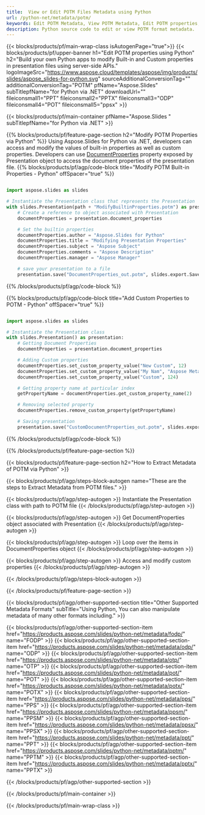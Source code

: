 ```yaml
---
title:  View or Edit POTM Files Metadata using Python
url: /python-net/metadata/potm/
keywords: Edit POTM Metadata, View POTM Metadata, Edit POTM properties, View POTM properties
description: Python source code to edit or view POTM format metadata.
---
```


{{< blocks/products/pf/main-wrap-class isAutogenPage="true">}}
{{< blocks/products/pf/upper-banner h1="Edit POTM properties using Python" h2="Build your own Python apps to modify Built-in and Custom properties in presentation files using server-side APIs." logoImageSrc="https://www.aspose.cloud/templates/aspose/img/products/slides/aspose_slides-for-python.svg" sourceAdditionalConversionTag="" additionalConversionTag="POTM" pfName="Aspose.Slides" subTitlepfName="for Python via .NET" downloadUrl="" fileiconsmall1="PPT" fileiconsmall2="PPTX" fileiconsmall3="ODP" fileiconsmall4="POT" fileiconsmall5="ppsx" >}}

{{< blocks/products/pf/main-container pfName="Aspose.Slides " subTitlepfName="for Python via .NET" >}}

{{% blocks/products/pf/feature-page-section  h2="Modify POTM Properties via Python" %}}
Using Aspose.Slides for Python via .NET, developers can access and modify the values of built-in properties as well as custom properties. Developers can use [DocumentProperties](https://reference.aspose.com/slides/python-net/aspose.slides/documentproperties/) property exposed by Presentation object to access the document properties of the presentation file.
{{% blocks/products/pf/agp/code-block title="Modify POTM Built-in Properties - Python" offSpacer="true" %}}

```py

import aspose.slides as slides

# Instantiate the Presentation class that represents the Presentation
with slides.Presentation(path + "ModifyBuiltinProperties.potm") as presentation:
    # Create a reference to object associated with Presentation
    documentProperties = presentation.document_properties

    # Set the builtin properties
    documentProperties.author = "Aspose.Slides for Python"
    documentProperties.title = "Modifying Presentation Properties"
    documentProperties.subject = "Aspose Subject"
    documentProperties.comments = "Aspose Description"
    documentProperties.manager = "Aspose Manager"

    # save your presentation to a file
    presentation.save("DocumentProperties_out.potm", slides.export.SaveFormat.POTM)
```

{{% /blocks/products/pf/agp/code-block %}}

{{% blocks/products/pf/agp/code-block title="Add Custom Properties to POTM - Python" offSpacer="true" %}}

```py

import aspose.slides as slides

# Instantiate the Presentation class
with slides.Presentation() as presentation:
    # Getting Document Properties
    documentProperties = presentation.document_properties

    # Adding Custom properties
    documentProperties.set_custom_property_value("New Custom", 12)
    documentProperties.set_custom_property_value("My Nam", "Aspose Metadata Editor")
    documentProperties.set_custom_property_value("Custom", 124)

    # Getting property name at particular index
    getPropertyName = documentProperties.get_custom_property_name(2)

    # Removing selected property
    documentProperties.remove_custom_property(getPropertyName)

    # Saving presentation
    presentation.save("CustomDocumentProperties_out.potm", slides.export.SaveFormat.POTM)
```

{{% /blocks/products/pf/agp/code-block %}}

{{% /blocks/products/pf/feature-page-section %}}

{{< blocks/products/pf/feature-page-section  h2="How to Extract Metadata of POTM via Python" >}}

{{< blocks/products/pf/agp/steps-block-autogen name="These are the steps to Extract Metadata from POTM files." >}}

{{< blocks/products/pf/agp/step-autogen >}}
Instantiate the Presentation class with path to POTM file
{{< /blocks/products/pf/agp/step-autogen >}}

{{< blocks/products/pf/agp/step-autogen >}}
Get DocumentProperties object associated with Presentation
{{< /blocks/products/pf/agp/step-autogen >}}

{{< blocks/products/pf/agp/step-autogen >}}
Loop over the items in DocumentProperties object
{{< /blocks/products/pf/agp/step-autogen >}}

{{< blocks/products/pf/agp/step-autogen >}}
Access and modify custom properties
{{< /blocks/products/pf/agp/step-autogen >}}

{{< /blocks/products/pf/agp/steps-block-autogen >}}

{{< /blocks/products/pf/feature-page-section >}}

{{< blocks/products/pf/agp/other-supported-section title="Other Supported Metadata Formats" subTitle="Using Python, You can also manipulate metadata of many other formats including." >}}

{{< blocks/products/pf/agp/other-supported-section-item href="https://products.aspose.com/slides/python-net/metadata/fodp/" name="FODP" >}}
{{< blocks/products/pf/agp/other-supported-section-item href="https://products.aspose.com/slides/python-net/metadata/odp/" name="ODP" >}}
{{< blocks/products/pf/agp/other-supported-section-item href="https://products.aspose.com/slides/python-net/metadata/otp/" name="OTP" >}}
{{< blocks/products/pf/agp/other-supported-section-item href="https://products.aspose.com/slides/python-net/metadata/pot/" name="POT" >}}
{{< blocks/products/pf/agp/other-supported-section-item href="https://products.aspose.com/slides/python-net/metadata/potx/" name="POTX" >}}
{{< blocks/products/pf/agp/other-supported-section-item href="https://products.aspose.com/slides/python-net/metadata/pps/" name="PPS" >}}
{{< blocks/products/pf/agp/other-supported-section-item href="https://products.aspose.com/slides/python-net/metadata/ppsm/" name="PPSM" >}}
{{< blocks/products/pf/agp/other-supported-section-item href="https://products.aspose.com/slides/python-net/metadata/ppsx/" name="PPSX" >}}
{{< blocks/products/pf/agp/other-supported-section-item href="https://products.aspose.com/slides/python-net/metadata/ppt/" name="PPT" >}}
{{< blocks/products/pf/agp/other-supported-section-item href="https://products.aspose.com/slides/python-net/metadata/pptm/" name="PPTM" >}}
{{< blocks/products/pf/agp/other-supported-section-item href="https://products.aspose.com/slides/python-net/metadata/pptx/" name="PPTX" >}}


{{< /blocks/products/pf/agp/other-supported-section >}}

{{< /blocks/products/pf/main-container >}}
    
{{< /blocks/products/pf/main-wrap-class >}}